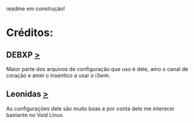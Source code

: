 readme em construção!


# Créditos:
## DEBXP [>](https://gitlab.com/blau_araujo/debian-scripts)
Maior parte dos arquivos de configuração que uso é dele, amo o canal de coração e amei o insentico a usar o i3wm.
## Leonidas [>](https://github.com/leonidasroberto/i3wm)
As configurações dele são muito boas e por conta dele me interecei bastante no Void Linux.
